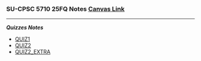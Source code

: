### **SU-CPSC 5710 25FQ Notes** [Canvas Link](https://seattleu.instructure.com/courses/1623416)
---
***Quizzes Notes***
- [QUIZ1](quiz1.md)
- [QUIZ2](quiz2.md)
- [QUIZ2_EXTRA](prevent_sin.md)